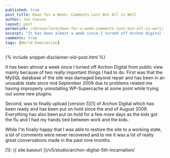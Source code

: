 ```yaml
---
published: true
post_title: Down for a Week; Comments Lost But All is Well
author: Jon Cuevas
layout: post
permalink: /v5/overlord/down-for-a-week-comments-lost-but-all-is-well/
excerpt: "It has been almost a week since I turned off Archon Digital from public view mainly because of two really important things I had to do. First was that the MySQL database of the site was damaged beyond repair and has been in an unusable state since mid September 2009 due to problems related me having improperly uninstalling WP-Supercache at some point while trying out some new plugins."
comments: true
tags: [World Domination]
---
```

{% include snippet-disclaimer-old-post.html %}

It has been almost a week since I turned off Archon Digital from public view mainly because of two really important things I had to do. First was that the MySQL database of the site was damaged beyond repair and has been in an unusable state since mid September 2009 due to problems related me having improperly uninstalling WP-Supercache at some point while trying out some new plugins.

Second, was to finally upload [version 5][1] of Archon Digital which has been ready and has been put on hold since the end of August 2009. Everything has also been put on hold for a few more days as the kids got the flu and I had my hands tied between work and the kids.

While I'm finally happy that I was able to restore the site to a working state, a lot of comments were never recovered and to me it was a lot of really great conversations made in the past nine months.

[1]: {{ site.baseurl }}/v5/studio/archon-digital-5th-incarnation/